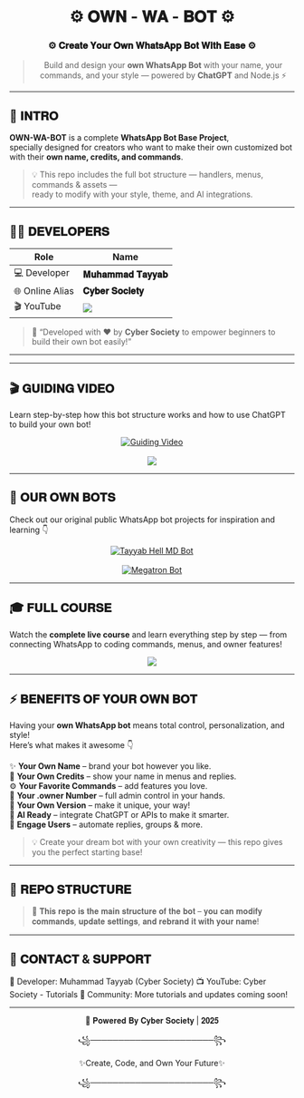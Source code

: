 <div align="center">

# ⚙️ 𝐎𝐖𝐍 - 𝐖𝐀 - 𝐁𝐎𝐓 ⚙️ 
### ⚙️ 𝐂𝐫𝐞𝐚𝐭𝐞 𝐘𝐨𝐮𝐫 𝐎𝐰𝐧 𝐖𝐡𝐚𝐭𝐬𝐀𝐩𝐩 𝐁𝐨𝐭 𝐖𝐢𝐭𝐡 𝐄𝐚𝐬𝐞 ⚙️  

> Build and design your **own WhatsApp Bot** with your name, your commands, and your style — powered by **ChatGPT** and Node.js ⚡  

</div>

---

## 🧠 𝐈𝐍𝐓𝐑𝐎
**OWN-WA-BOT** is a complete **WhatsApp Bot Base Project**,  
specially designed for creators who want to make their own customized bot  
with their **own name, credits, and commands**.

> 💡 This repo includes the full bot structure — handlers, menus, commands & assets —  
> ready to modify with your style, theme, and AI integrations.

---

## 👨‍💻 𝐃𝐄𝐕𝐄𝐋𝐎𝐏𝐄𝐑𝐒

| Role | Name |
|------|------|
| 💻 Developer | **𝐌𝐮𝐡𝐚𝐦𝐦𝐚𝐝 𝐓𝐚𝐲𝐲𝐚𝐛** |
| 🌐 Online Alias | **𝐂𝐲𝐛𝐞𝐫 𝐒𝐨𝐜𝐢𝐞𝐭𝐲** |
| 🎬 YouTube | <a href="https://www.youtube.com/@CyberSociety-T"><img src="https://img.shields.io/badge/Subscribe-YouTube-red?style=for-the-badge&logo=youtube"></a> |

> 💬 “Developed with ❤️ by **Cyber Society** to empower beginners to build their own bot easily!”

---

---

## 🎬 𝐆𝐔𝐈𝐃𝐈𝐍𝐆 𝐕𝐈𝐃𝐄𝐎

Learn step-by-step how this bot structure works and how to use ChatGPT to build your own bot!

<div align="center">
  <a href="https://youtu.be/4EK99IE4lTE?si=KfLve59QudoP5Q9f">
    <img src="https://img.shields.io/badge/▶️ Watch%20on%20YouTube-red?style=for-the-badge&logo=youtube" alt="Guiding Video">
  </a>
  <br><br>
  <a href="https://www.youtube.com/@CyberSociety-T">
    <img src="https://img.shields.io/badge/Visit%20Channel-𝐂𝐲𝐛𝐞𝐫%20𝐒𝐨𝐜𝐢𝐞𝐭𝐲-blueviolet?style=for-the-badge&logo=youtube">
  </a>
</div>

---

## 🤖 𝐎𝐔𝐑 𝐎𝐖𝐍 𝐁𝐎𝐓𝐒

Check out our original public WhatsApp bot projects for inspiration and learning 👇  

<div align="center">

<a href="https://github.com/TAYYAB-Exploits/TAYYAB-HellBot">
  <img src="https://img.shields.io/badge/🔥%20TAYYAB%20HELL--MD%20Bot-black?style=for-the-badge&logo=github" alt="Tayyab Hell MD Bot">
</a>  
<br><br>
<a href="https://github.com/TAYYAB-Exploits/MEGATRON_BUG_BOT_BY_TAYYAB">
  <img src="https://img.shields.io/badge/🤖%20MEGATRON%20Bot-darkred?style=for-the-badge&logo=github" alt="Megatron Bot">
</a>

</div>

---

## 🎓 𝐅𝐔𝐋𝐋 𝐂𝐎𝐔𝐑𝐒𝐄

Watch the **complete live course** and learn everything step by step — from connecting WhatsApp to coding commands, menus, and owner features!

<div align="center">
  <a href="https://youtu.be/4EK99IE4lTE?si=KfLve59QudoP5Q9f">
    <img src="https://img.shields.io/badge/🎥%20Watch%20Full%20Course%20on%20YouTube-blue?style=for-the-badge&logo=youtube">
  </a>
</div>

---

## ⚡ 𝐁𝐄𝐍𝐄𝐅𝐈𝐓𝐒 𝐎𝐅 𝐘𝐎𝐔𝐑 𝐎𝐖𝐍 𝐁𝐎𝐓

Having your **own WhatsApp bot** means total control, personalization, and style!  
Here’s what makes it awesome 👇  

✨ **Your Own Name** – brand your bot however you like.  
💬 **Your Own Credits** – show your name in menus and replies.  
⚙️ **Your Favorite Commands** – add features you love.  
👑 **Your .owner Number** – full admin control in your hands.  
🚀 **Your Own Version** – make it unique, your way!  
🤖 **AI Ready** – integrate ChatGPT or APIs to make it smarter.  
📲 **Engage Users** – automate replies, groups & more.  

> 💡 Create your dream bot with your own creativity — this repo gives you the perfect starting base!

---

## 🧩 𝐑𝐄𝐏𝐎 𝐒𝐓𝐑𝐔𝐂𝐓𝐔𝐑𝐄
> 🧱 𝐓𝐡𝐢𝐬 𝐫𝐞𝐩𝐨 𝐢𝐬 𝐭𝐡𝐞 𝐦𝐚𝐢𝐧 𝐬𝐭𝐫𝐮𝐜𝐭𝐮𝐫𝐞 𝐨𝐟 𝐭𝐡𝐞 𝐛𝐨𝐭 – 𝐲𝐨𝐮 𝐜𝐚𝐧 𝐦𝐨𝐝𝐢𝐟𝐲 𝐜𝐨𝐦𝐦𝐚𝐧𝐝𝐬, 𝐮𝐩𝐝𝐚𝐭𝐞 𝐬𝐞𝐭𝐭𝐢𝐧𝐠𝐬, 𝐚𝐧𝐝 𝐫𝐞𝐛𝐫𝐚𝐧𝐝 𝐢𝐭 𝐰𝐢𝐭𝐡 𝐲𝐨𝐮𝐫 𝐧𝐚𝐦𝐞!

---

## 💬 𝐂𝐎𝐍𝐓𝐀𝐂𝐓 & 𝐒𝐔𝐏𝐏𝐎𝐑𝐓

📍 Developer: Muhammad Tayyab (Cyber Society)
📺 YouTube: Cyber Society - Tutorials
💬 Community: More tutorials and updates coming soon!


---

<div align="center">🖤 𝐏𝐨𝐰𝐞𝐫𝐞𝐝 𝐁𝐲 𝐂𝐲𝐛𝐞𝐫 𝐒𝐨𝐜𝐢𝐞𝐭𝐲 | 𝟐𝟎𝟐𝟓

꧁──────────────────────꧂

✨Create, Code, and Own Your Future✨

꧁──────────────────────꧂
